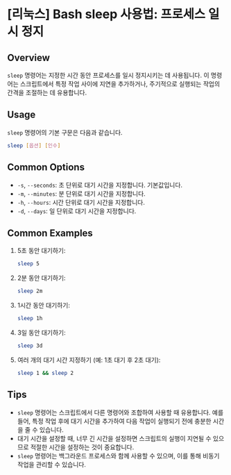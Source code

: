 # [리눅스] Bash sleep 사용법: 프로세스 일시 정지

## Overview
`sleep` 명령어는 지정한 시간 동안 프로세스를 일시 정지시키는 데 사용됩니다. 이 명령어는 스크립트에서 특정 작업 사이에 지연을 추가하거나, 주기적으로 실행되는 작업의 간격을 조절하는 데 유용합니다.

## Usage
`sleep` 명령어의 기본 구문은 다음과 같습니다.

```bash
sleep [옵션] [인수]
```

## Common Options
- `-s`, `--seconds`: 초 단위로 대기 시간을 지정합니다. 기본값입니다.
- `-m`, `--minutes`: 분 단위로 대기 시간을 지정합니다.
- `-h`, `--hours`: 시간 단위로 대기 시간을 지정합니다.
- `-d`, `--days`: 일 단위로 대기 시간을 지정합니다.

## Common Examples
1. 5초 동안 대기하기:
   ```bash
   sleep 5
   ```

2. 2분 동안 대기하기:
   ```bash
   sleep 2m
   ```

3. 1시간 동안 대기하기:
   ```bash
   sleep 1h
   ```

4. 3일 동안 대기하기:
   ```bash
   sleep 3d
   ```

5. 여러 개의 대기 시간 지정하기 (예: 1초 대기 후 2초 대기):
   ```bash
   sleep 1 && sleep 2
   ```

## Tips
- `sleep` 명령어는 스크립트에서 다른 명령어와 조합하여 사용할 때 유용합니다. 예를 들어, 특정 작업 후에 대기 시간을 추가하여 다음 작업이 실행되기 전에 충분한 시간을 줄 수 있습니다.
- 대기 시간을 설정할 때, 너무 긴 시간을 설정하면 스크립트의 실행이 지연될 수 있으므로 적절한 시간을 설정하는 것이 중요합니다.
- `sleep` 명령어는 백그라운드 프로세스와 함께 사용할 수 있으며, 이를 통해 비동기 작업을 관리할 수 있습니다.